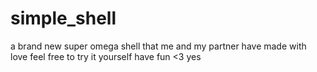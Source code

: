 # simple_shell
a brand new super omega shell that me and my partner have made with love
feel free to try it yourself
have fun <3
yes
